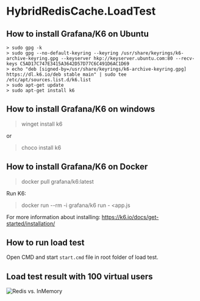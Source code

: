 # HybridRedisCache.LoadTest


## How to install Grafana/K6 on Ubuntu
```
> sudo gpg -k
> sudo gpg --no-default-keyring --keyring /usr/share/keyrings/k6-archive-keyring.gpg --keyserver hkp://keyserver.ubuntu.com:80 --recv-keys C5AD17C747E3415A3642D57D77C6C491D6AC1D69
> echo "deb [signed-by=/usr/share/keyrings/k6-archive-keyring.gpg] https://dl.k6.io/deb stable main" | sudo tee /etc/apt/sources.list.d/k6.list
> sudo apt-get update
> sudo apt-get install k6
```

## How to install Grafana/K6 on windows
> winget install k6

or 

> choco install k6

## How to install Grafana/K6 on Docker
> docker pull grafana/k6:latest

Run K6:
> docker run --rm -i grafana/k6 run - <app.js

For more information about installing: https://k6.io/docs/get-started/installation/


## How to run load test
Open CMD and start `start.cmd` file in root folder of load test.

## Load test result with 100 virtual users
![Redis vs. InMemory](https://raw.githubusercontent.com/bezzad/HybridRedisCache/main/img/LoadTestResult.png)
